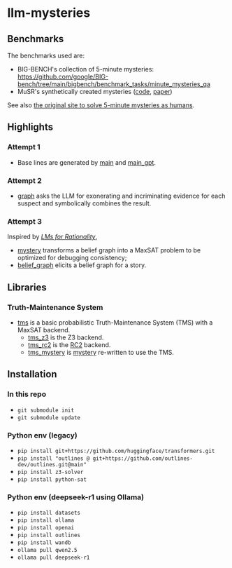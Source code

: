 # llm-mysteries

## Benchmarks

The benchmarks used are:
- BIG-BENCH's collection of 5-minute mysteries: https://github.com/google/BIG-bench/tree/main/bigbench/benchmark_tasks/minute_mysteries_qa
- MuSR's synthetically created mysteries ([code](https://github.com/Zayne-sprague/MuSR), [paper](https://arxiv.org/abs/2310.16049))

See also [the original site to solve 5-minute mysteries as humans](https://www.5minutemystery.com/).

## Highlights

### Attempt 1
- Base lines are generated by [main](main.py) and [main_gpt](main__gpt.py).

### Attempt 2
- [graph](graph.py) asks the LLM for exonerating and incriminating evidence for each suspect and symbolically combines the result.

### Attempt 3
Inspired by [_LMs for Rationality_](https://arxiv.org/abs/2305.14250),
- [mystery](mystery.py) transforms a belief graph into a MaxSAT problem to be optimized for debugging consistency;
- [belief_graph](belief_graph.py) elicits a belief graph for a story.

## Libraries

### Truth-Maintenance System

- [tms](tms.py) is a basic probabilistic Truth-Maintenance System (TMS) with a MaxSAT backend.
  - [tms_z3](tms_z3.py) is the Z3 backend.
  - [tms_rc2](tms_rc2.py) is the [RC2](https://pysathq.github.io/docs/html/api/examples/rc2.html) backend.
  - [tms_mystery](tms_mystery.py) is [mystery](mystery.py) re-written to use the TMS. 

## Installation

### In this repo
- `git submodule init`
- `git submodule update`

### Python env (legacy)
- `pip install git+https://github.com/huggingface/transformers.git`
- `pip install "outlines @ git+https://github.com/outlines-dev/outlines.git@main"`
- `pip install z3-solver`
- `pip install python-sat`

### Python env (deepseek-r1 using Ollama)
- `pip install datasets`
- `pip install ollama`
- `pip install openai`
- `pip install outlines`
- `pip install wandb`
- `ollama pull qwen2.5`
- `ollama pull deepseek-r1`



